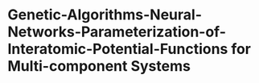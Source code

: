 # Genetic-Algorithms-Neural-Networks-Parameterization-of-Interatomic-Potential-Functions for Multi-component Systems
